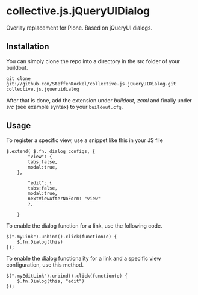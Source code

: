 collective.js.jQueryUIDialog
============================

Overlay replacement for Plone. Based on jQueryUI dialogs.

Installation
----------------------------

You can simply clone the repo into a directory in the src folder of your buildout.

`git clone git://github.com/SteffenKockel/collective.js.jQueryUIDialog.git collective.js.jqueruidialog`

After that is done, add the extension under *buildout*, *zcml* and finally under *src* (see example syntax) to your `buildout.cfg`. 


Usage
----------------------------

To register a specific view, use a snippet like this in your JS file

    $.extend( $.fn._dialog_configs, {
			"view": { 
			tabs:false, 
			modal:true, 
		},
		
			"edit": {
			tabs:false,
			modal:true,
			nextViewAfterNoForm: "view"
			},
		
		}

To enable the dialog function for a link, use the following code.

    $(".myLink").unbind().click(function(e) {
        $.fn.Dialog(this)
    });


To enable the dialog functionality for a link and a specific view configuration, use this method.

    $(".myEditLink").unbind().click(function(e) {
        $.fn.Dialog(this, "edit")
    });
    
